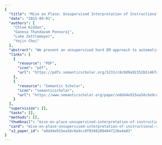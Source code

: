 ```yaml
---
{
  "title": "Mise en Place: Unsupervised Interpretation of Instructional Recipes",
  "date": "2015-09-01",
  "authors": [
    "Chloé Kiddon",
    "Ganesa Thandavam Ponnuraj",
    "Luke Zettlemoyer",
    "Yejin Choi"
  ],
  "abstract": "We present an unsupervised hard EM approach to automatically mapping instructional recipes to action graphs, which define what actions should be performed on which objects and in what order. Recovering such structures can be challenging, due to unique properties of procedural language where, for example, verbal arguments are commonly elided when they can be inferred from context and disambiguation often requires world knowledge. Our probabilistic model incorporates aspects of procedural semantics and world knowledge, such as likely locations and selectional preferences for different actions. Experiments with cooking recipes demonstrate the ability to recover high quality action graphs, outperforming a strong sequential baseline by 8 points in F1, while also discovering general-purpose knowledge about cooking.",
  "links": [
    {
      "resource": "PDF",
      "icon": "pdf",
      "url": "https://pdfs.semanticscholar.org/5233/c8c0d9a92152b5146fd4a47c773ce159f0c9.pdf"
    },
    {
      "resource": "Semantic Scholar",
      "icon": "semanticscholar",
      "url": "https://www.semanticscholar.org/paper/e0dd4e915ea58c6e9cc0f03482894047226e4a03"
    }
  ],
  "supervision": [],
  "tasks": [],
  "methods": [],
  "thumbnail": "mise-en-place-unsupervised-interpretation-of-instructional-recipes-thumb.jpg",
  "card": "mise-en-place-unsupervised-interpretation-of-instructional-recipes-card.jpg",
  "s2_paper_id": "e0dd4e915ea58c6e9cc0f03482894047226e4a03"
}
---
```


